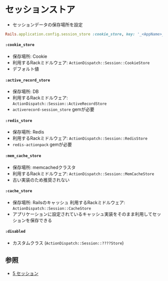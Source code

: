 # セッションストア
- セッションデータの保存場所を設定

```ruby
Rails.application.config.session_store :cookie_store, key: '_<AppName>_session', expire_after: 1.year
```

#### `:cookie_store`
- 保存場所: Cookie
- 利用するRackミドルウェア: `ActionDispatch::Session::CookieStore`
- デフォルト値

#### `:active_record_store`
- 保存場所: DB
- 利用するRackミドルウェア: `ActionDispatch::Session::ActiveRecordStore`
- `activerecord-session_store` gemが必要

#### `:redis_store`
- 保存場所: Redis
- 利用するRackミドルウェア: `ActionDispatch::Session::RedisStore`
- `redis-actionpack` gemが必要

#### `:mem_cache_store`
- 保存場所: memcachedクラスタ
- 利用するRackミドルウェア: `ActionDispatch::Session::MemCacheStore`
- 古い実装のため推奨されない

#### `:cache_store`
- 保存場所: Railsのキャッシュ
利用するRackミドルウェア: `ActionDispatch::Session::CacheStore`
- アプリケーションに設定されているキャッシュ実装をそのまま利用してセッションを保存できる

#### `:disabled`
- カスタムクラス (`ActionDispatch::Session::????Store`)

## 参照
- [5 セッション](https://railsguides.jp/action_controller_overview.html#%E3%82%BB%E3%83%83%E3%82%B7%E3%83%A7%E3%83%B3)
